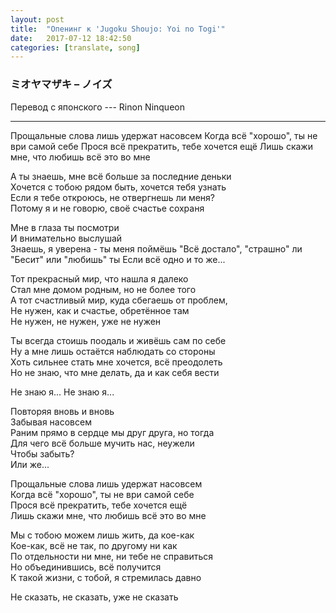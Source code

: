 ```yaml
---
layout: post
title:  "Опенинг к 'Jugoku Shoujo: Yoi no Togi'"
date:   2017-07-12 18:42:50
categories: [translate, song]
---
```

<div class="modal fade" id="myModal" tabindex="-1" role="dialog" aria-labelledby="myModalLabel" aria-hidden="true">
      <div class="modal-dialog">
        <div class="modal-content">
		<center>
          <div class="modal-body">               
          </div>
		</center>
        </div><!-- /.modal-content -->
      </div><!-- /.modal-dialog -->
    </div><!-- /.modal -->

<div class="thumbnails">
</div>

### ミオヤマザキ &ndash; ノイズ

Перевод с японского --- Rinon Ninqueon<br>
<hr>
Прощальные слова лишь удержат насовсем  
Когда всё "хорошо", ты не ври самой себе  
Прося всё прекратить, тебе хочется ещё  
Лишь скажи мне, что любишь всё это во мне  

А ты знаешь, мне всё больше за последние деньки  
Хочется с тобою рядом быть, хочется тебя узнать  
Если я тебе откроюсь, не отвергнешь ли меня?  
Потому я и не говорю, своё счастье сохраня  

Мне в глаза ты посмотри  
И внимательно выслушай  
Знаешь, я уверена - ты меня поймёшь
"Всё достало", "страшно" ли
"Бесит" или "любишь" ты
Если всё одно и то же...

Тот прекрасный мир, что нашла я далеко  
Стал мне домом родным, но не более того  
А тот счастливый мир, куда сбегаешь от проблем,  
Не нужен, как и счастье, обретённое там  
Не нужен, не нужен, уже не нужен  

Ты всегда стоишь поодаль и живёшь сам по себе  
Ну а мне лишь остаётся наблюдать со стороны  
Хоть сильнее стать мне хочется, всё преодолеть  
Но не знаю, что мне делать, да и как себя вести  

Не знаю я...
Не знаю я...

Повторяя вновь и вновь  
Забывая насовсем  
Раним прямо в сердце мы друг друга, но тогда  
Для чего всё больше мучить нас, неужели  
Чтобы забыть?  
Или же...  

Прощальные слова лишь удержат насовсем  
Когда всё "хорошо", ты не ври самой себе  
Прося всё прекратить, тебе хочется ещё  
Лишь скажи мне, что любишь всё это во мне  

Мы с тобою можем лишь жить, да кое-как  
Кое-как, всё не так, по другому ни как  
По отдельности ни мне, ни тебе не справиться  
Но объединившись, всё получится  
К такой жизни, с тобой, я стремилась давно  

Не сказать, не сказать, уже не сказать  
<br><br><br><br><br>